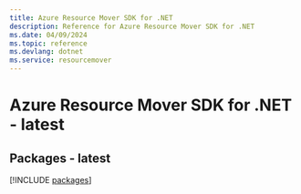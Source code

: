 ```yaml
---
title: Azure Resource Mover SDK for .NET
description: Reference for Azure Resource Mover SDK for .NET
ms.date: 04/09/2024
ms.topic: reference
ms.devlang: dotnet
ms.service: resourcemover
---
```

# Azure Resource Mover SDK for .NET - latest
## Packages - latest
[!INCLUDE [packages](resource-mover-index.md)]